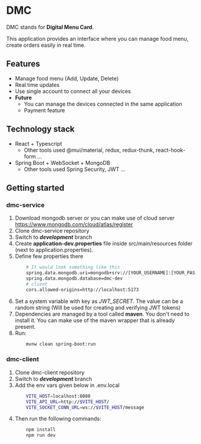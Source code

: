 # DMC

DMC stands for **Digital Menu Card**.

This application provides an interface where you can manage food menu, create orders easily in real time.

## Features

- Manage food menu (Add, Update, Delete)
- Real time updates
- Use single account to connect all your devices
- **Future**
  - You can manage the devices connected in the same application
  - Payment feature

## Technology stack

- React + Typescript
  - Other tools used
    @mui/material, redux, redux-thunk, react-hook-form ...
- Spring Boot + WebSocket + MongoDB
  - Other tools used
    Spring Security, JWT ...

## Getting started

### dmc-service

1. Download mongodb server or you can make use of cloud server https://www.mongodb.com/cloud/atlas/register
2. Clone dmc-service repository
3. Switch to **_development_** branch
4. Create **application-dev.properties** file inside src/main/resources folder (next to application.properties).
5. Define few properties there
   ```sh
       # It would look something like this
       spring.data.mongodb.uri=mongodb+srv://[YOUR_USERNAME]:[YOUR_PASSWORD]@[DOMAIN]
       spring.data.mongodb.database=dmc-dev
       # client
       cors.allowed-origins=http://localhost:5173
   ```
6. Set a system variable with key as _JWT_SECRET_. The value can be a random string (Will be used for creating and verifying JWT tokens)
7. Dependencies are managed by a tool called **maven**. You don't need to install it. You can make use of the maven wrapper that is already present.
8. Run:
   ```sh
       mvnw clean spring-boot:run
   ```

### dmc-client

1. Clone dmc-client repository
2. Switch to **_development_** branch
3. Add the env vars given below in .env.local
   ```sh
       VITE_HOST=localhost:8080
       VITE_API_URL=http://$VITE_HOST/
       VITE_SOCKET_CONN_URL=ws://$VITE_HOST/message
   ```
4. Then run the following commands:
   ```sh
       npm install
       npm run dev
   ```
